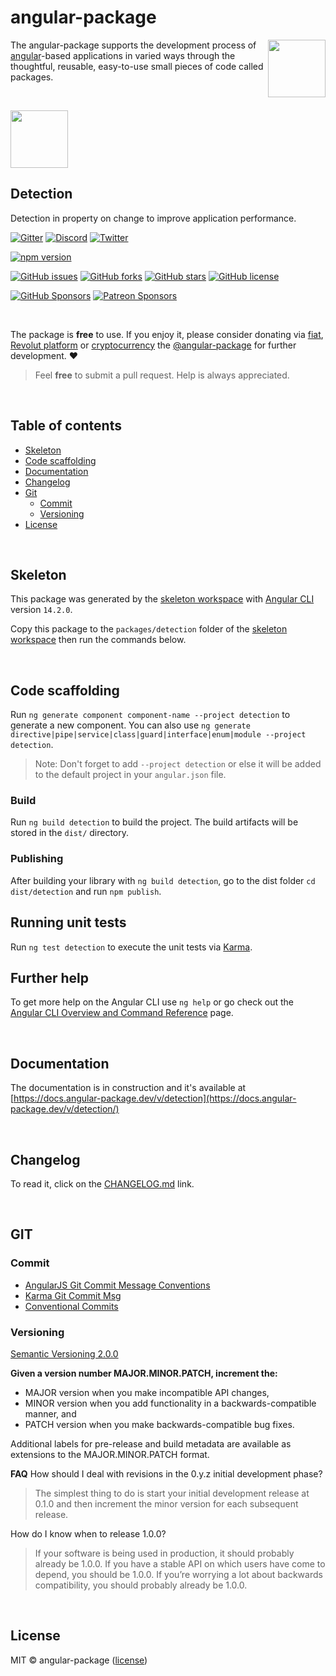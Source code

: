 # angular-package

<a href='https://angular-package.dev' target='_blank'>
  <img align="right"  width="92" height="92" src="https://avatars.githubusercontent.com/u/31412194?s=400&u=c9929aa36826318ccac8f7b84516e1ce3af7e21c&v=4" />
</a>

The angular-package supports the development process of [angular](https://angular.io)-based applications in varied ways through the thoughtful, reusable, easy-to-use small pieces of code called packages.

<br>

<a href="https://angular.io"><img src="https://raw.githubusercontent.com/angular-package/detection/refs/heads/2.0.0/angular_gradient.png" width="92" height="92" /></a>

## Detection

Detection in property on change to improve application performance.

[![Gitter][gitter-badge]][gitter-chat]
[![Discord][discord-badge]][discord-channel]
[![Twitter][twitter-badge]][twitter-follow]

<!-- npm badge -->
[![npm version][detection-npm-badge-svg]][detection-npm-badge]

<!-- GitHub badges -->
[![GitHub issues][detection-badge-issues]][detection-issues]
[![GitHub forks][detection-badge-forks]][detection-forks]
[![GitHub stars][detection-badge-stars]][detection-stars]
[![GitHub license][detection-badge-license]][detection-license]

<!-- Sponsors -->
[![GitHub Sponsors][github-badge-sponsor]][github-sponsor-link]
[![Patreon Sponsors][patreon-badge]][patreon-link]

<br>

The package is **free** to use. If you enjoy it, please consider donating via [fiat](https://docs.angular-package.dev/v/sass/donate/fiat), [Revolut platform](https://checkout.revolut.com/pay/048b10a3-0e10-42c8-a917-e3e9cb4c8e29) or [cryptocurrency](https://spectrecss.angular-package.dev/donate/thb-cryptocurrency) the [@angular-package](https://github.com/sponsors/angular-package) for further development. ♥  

> Feel **free** to submit a pull request. Help is always appreciated.

<br>

## Table of contents

* [Skeleton](#skeleton)
* [Code scaffolding](#code-scaffolding)
* [Documentation](#documentation)
* [Changelog](#changelog)
* [Git](#git)
  * [Commit](#commit)
  * [Versioning](#versioning)
* [License](#license)


<br>

## Skeleton

This package was generated by the [skeleton workspace][skeleton] with [Angular CLI](https://github.com/angular/angular-cli) version `14.2.0`.

Copy this package to the `packages/detection` folder of the [skeleton workspace][skeleton] then run the commands below.

<br>

## Code scaffolding

Run `ng generate component component-name --project detection` to generate a new component. You can also use `ng generate directive|pipe|service|class|guard|interface|enum|module --project detection`.
> Note: Don't forget to add `--project detection` or else it will be added to the default project in your `angular.json` file.

### Build

Run `ng build detection` to build the project. The build artifacts will be stored in the `dist/` directory.

### Publishing

After building your library with `ng build detection`, go to the dist folder `cd dist/detection` and run `npm publish`.

## Running unit tests

Run `ng test detection` to execute the unit tests via [Karma](https://karma-runner.github.io).

## Further help

To get more help on the Angular CLI use `ng help` or go check out the [Angular CLI Overview and Command Reference](https://angular.io/cli) page.

<br>

## Documentation

The documentation is in construction and it's available at [https://docs.angular-package.dev/v/detection](https://docs.angular-package.dev/v/detection/)

<br>

## Changelog

To read it, click on the [CHANGELOG.md][detection-github-changelog] link.

<br>

## GIT

### Commit

* [AngularJS Git Commit Message Conventions][git-commit-angular]
* [Karma Git Commit Msg][git-commit-karma]
* [Conventional Commits][git-commit-conventional]

### Versioning

[Semantic Versioning 2.0.0][git-semver]

**Given a version number MAJOR.MINOR.PATCH, increment the:**

* MAJOR version when you make incompatible API changes,
* MINOR version when you add functionality in a backwards-compatible manner, and
* PATCH version when you make backwards-compatible bug fixes.

Additional labels for pre-release and build metadata are available as extensions to the MAJOR.MINOR.PATCH format.

**FAQ**
How should I deal with revisions in the 0.y.z initial development phase?

> The simplest thing to do is start your initial development release at 0.1.0 and then increment the minor version for each subsequent release.

How do I know when to release 1.0.0?

> If your software is being used in production, it should probably already be 1.0.0. If you have a stable API on which users have come to depend, you should be 1.0.0. If you’re worrying a lot about backwards compatibility, you should probably already be 1.0.0.

<br>

## License

MIT © angular-package ([license][detection-license])

<!-- Funding -->
[github-badge-sponsor]: https://img.shields.io/static/v1?label=Sponsor&message=%E2%9D%A4&logo=GitHub&link=https://github.com/sponsors/angular-package
[github-sponsor-link]: https://github.com/sponsors/angular-package
[patreon-badge]: https://img.shields.io/endpoint.svg?url=https%3A%2F%2Fshieldsio-patreon.vercel.app%2Fapi%3Fusername%3Dangularpackage%26type%3Dpatrons&style=flat
[patreon-link]: https://www.patreon.com/join/angularpackage/checkout?fan_landing=true&rid=0

[angulario]: https://angular.io
[skeleton]: https://github.com/angular-package/skeleton

<!-- Update status -->
[experimental]: https://img.shields.io/badge/-Experimental-orange
[fix]: https://img.shields.io/badge/-Fix-red
[new]: https://img.shields.io/badge/-eNw-green
[update]: https://img.shields.io/badge/-Update-red
[documentation]: https://img.shields.io/badge/-Documentation-informational
[demonstration]: https://img.shields.io/badge/-Demonstration-green

<!-- Discord -->
[discord-badge]: https://img.shields.io/discord/925168966098386944?style=social&logo=discord&label=Discord
[discord-channel]: https://discord.com/invite/rUCR2CW75G

<!-- Gitter -->
[gitter-badge]: https://img.shields.io/gitter/room/angular-package/ap-sass?style=social&logo=gitter
[gitter-chat]: https://app.gitter.im/#/room/#ap-sass:gitter.im

<!-- Twitter -->
[twitter-badge]: https://img.shields.io/twitter/follow/angularpackage?label=%40angularpackage&style=social
[twitter-follow]: https://twitter.com/angularpackage

<!-- GIT -->
[git-semver]: http://semver.org/

<!-- GIT: commit -->
[git-commit-angular]: https://gist.github.com/stephenparish/9941e89d80e2bc58a153
[git-commit-karma]: http://karma-runner.github.io/0.10/dev/git-commit-msg.html
[git-commit-conventional]: https://www.conventionalcommits.org/en/v1.0.0/

<!-- This package: sass  -->
  <!-- GitHub: badges -->
  [detection-badge-issues]: https://img.shields.io/github/issues/angular-package/detection
  [detection-badge-forks]: https://img.shields.io/github/forks/angular-package/detection
  [detection-badge-stars]: https://img.shields.io/github/stars/angular-package/detection
  [detection-badge-license]: https://img.shields.io/github/license/angular-package/detection
  <!-- GitHub: badges links -->
  [detection-issues]: https://github.com/angular-package/detection/issues
  [detection-forks]: https://github.com/angular-package/detection/network
  [detection-license]: https://github.com/angular-package/detection/blob/master/LICENSE
  [detection-stars]: https://github.com/angular-package/detection/stargazers
<!-- This package -->
  [detection-github-changelog]: https://github.com/angular-package/detection/blob/main/CHANGELOG.md

<!-- Package: detection -->
  <!-- npm -->
  [detection-npm-badge-svg]: https://badge.fury.io/js/@angular-package%2Fchange-detection.svg
  [detection-npm-badge-png]: https://badge.fury.io/js/@angular-package%2Fchange-detection.png
  [detection-npm-badge]: https://badge.fury.io/js/@angular-package%2Fchange-detection
  [detection-npm-readme]: https://www.npmjs.com/package/@angular-package/change-detection#readme

  <!-- GitHub -->
  [detection-github-readme]: https://github.com/angular-package/detection#readme
